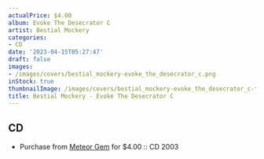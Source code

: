 ```yaml
---
actualPrice: $4.00
album: Evoke The Desecrator C
artist: Bestial Mockery
categories:
- CD
date: '2023-04-15T05:27:47'
draft: false
images:
- /images/covers/bestial_mockery-evoke_the_desecrator_c.png
inStock: true
thumbnailImage: /images/covers/bestial_mockery-evoke_the_desecrator_c-thumb.png
title: Bestial Mockery - Evoke The Desecrator C
---
```


## CD
* Purchase from [Meteor Gem](https://meteor-gem.com/products/used-bestial-mockery-evoke-the-desecrator-cd) for $4.00 :: CD 2003
